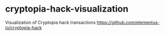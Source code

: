 # cryptopia-hack-visualization
Visualization of Cryptopia hack transactions  https://github.com/elementus-io/cryptopia-hack
